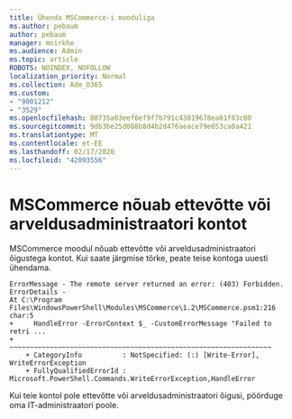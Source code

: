 ```yaml
---
title: Ühenda MSCommerce-i mooduliga
ms.author: pebaum
author: pebaum
manager: mnirkhe
ms.audience: Admin
ms.topic: article
ROBOTS: NOINDEX, NOFOLLOW
localization_priority: Normal
ms.collection: Adm_O365
ms.custom:
- "9001212"
- "3529"
ms.openlocfilehash: 80735a03eef6ef9f7b791c43019678ea01f83c00
ms.sourcegitcommit: 9db3be25d088b8d4b2d476aeace79e653ca0a421
ms.translationtype: MT
ms.contentlocale: et-EE
ms.lasthandoff: 02/17/2020
ms.locfileid: "42093556"
---
```

# <a name="mscommerce-requires-a-company-or-billing-administrator-account"></a>MSCommerce nõuab ettevõtte või arveldusadministraatori kontot

MSCommerce moodul nõuab ettevõtte või arveldusadministraatori õigustega kontot. Kui saate järgmise tõrke, peate teise kontoga uuesti ühendama.

    ErrorMessage - The remote server returned an error: (403) Forbidden. ErrorDetails - 
    At C:\Program Files\WindowsPowerShell\Modules\MSCommerce\1.2\MSCommerce.psm1:216 char:5
    +     HandleError -ErrorContext $_ -CustomErrorMessage "Failed to retri ...
    +     ~~~~~~~~~~~~~~~~~~~~~~~~~~~~~~~~~~~~~~~~~~~~~~~~~~~~~~~~~~~~~~~~~
        + CategoryInfo          : NotSpecified: (:) [Write-Error], WriteErrorException
        + FullyQualifiedErrorId : Microsoft.PowerShell.Commands.WriteErrorException,HandleError

Kui teie kontol pole ettevõtte või arveldusadministraatori õigusi, pöörduge oma IT-administraatori poole.
